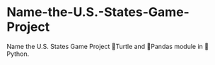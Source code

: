 # Name-the-U.S.-States-Game-Project
Name the U.S. States Game Project 🐢Turtle and 🐼Pandas module in 🐍Python.
